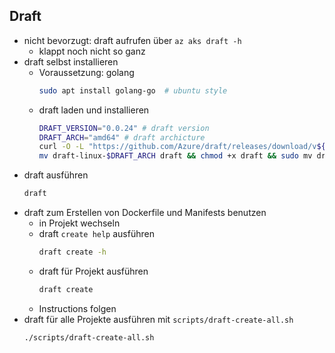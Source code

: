 ## Draft

- nicht bevorzugt: draft aufrufen über `az aks draft -h`
    - klappt noch nicht so ganz
- draft selbst installieren
    - Voraussetzung: golang
        ```bash
        sudo apt install golang-go  # ubuntu style
        ```
    - draft laden und installieren
        ```bash
        DRAFT_VERSION="0.0.24" # draft version
        DRAFT_ARCH="amd64" # draft archicture
        curl -O -L "https://github.com/Azure/draft/releases/download/v${DRAFT_VERSION}/draft-linux-$DRAFT_ARCH"
        mv draft-linux-$DRAFT_ARCH draft && chmod +x draft && sudo mv draft /usr/bin/draft
        ```
- draft ausführen
    ```bash
    draft
    ```
- draft zum Erstellen von Dockerfile und Manifests benutzen
    - in Projekt wechseln
    - draft `create help` ausführen
        ```bash
        draft create -h
        ```
    - draft für Projekt ausführen
        ```bash
        draft create
        ```
    - Instructions folgen
- draft für alle Projekte ausführen mit `scripts/draft-create-all.sh`
    ```bash
    ./scripts/draft-create-all.sh
    ```

